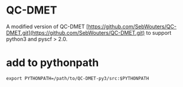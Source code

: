 # QC-DMET
A modified version of QC-DMET [https://github.com/SebWouters/QC-DMET.git](https://github.com/SebWouters/QC-DMET.git) to support python3 and pyscf > 2.0.

# add to pythonpath
```
export PYTHONPATH=/path/to/QC-DMET-py3/src:$PYTHONPATH
```
